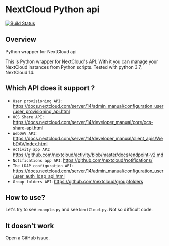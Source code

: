 NextCloud Python api
====================

[![Build Status](https://travis-ci.org/danil-topc/nextcloud-API.svg?branch=master)](https://travis-ci.org/danil-topc/nextcloud-API)

Overview
---------
Python wrapper for NextCloud api

This is Python wrapper for NextCloud's API. With it you can manage your NextCloud instances from Python scripts.
Tested with python 3.7, NextCloud 14.

## Which API does it support ?

- `User provisioning API`: https://docs.nextcloud.com/server/14/admin_manual/configuration_user/user_provisioning_api.html
- `OCS Share API`: https://docs.nextcloud.com/server/14/developer_manual/core/ocs-share-api.html
- `WebDAV API`: https://docs.nextcloud.com/server/14/developer_manual/client_apis/WebDAV/index.html
- `Activity app API`: https://github.com/nextcloud/activity/blob/master/docs/endpoint-v2.md
- `Notifications app API`: https://github.com/nextcloud/notifications/
- `The LDAP configuration API`: https://docs.nextcloud.com/server/14/admin_manual/configuration_user/user_auth_ldap_api.html
- `Group folders API`: https://github.com/nextcloud/groupfolders

## How to use?
Let's try to see `example.py` and see `NextCloud.py`.
Not so difficult code.

## It doesn't work
Open a GitHub issue.

